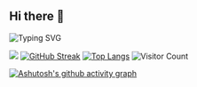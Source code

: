 ## Hi there 👋
![Typing SVG](https://readme-typing-svg.demolab.com/?lines=First+line+of+text;Second+line+of+text)



<!--
**Eomnational/Eomnational** is a ✨ _special_ ✨ repository because its `README.md` (this file) appears on your GitHub profile.

Here are some ideas to get you started:

- 🔭 I’m currently working on ...
- 🌱 I’m currently learning ...
- 👯 I’m looking to collaborate on ...
- 🤔 I’m looking for help with ...
- 💬 Ask me about ...
- 📫 How to reach me: ...
- 😄 Pronouns: ...
- ⚡ Fun fact: ...
-->

![](https://github-readme-stats.vercel.app/api?username=Eomnational&show_icons=true&theme=default)
[![GitHub Streak](https://streak-stats.demolab.com/?user=Eomnational&theme=default)](https://git.io/streak-stats)
[![Top Langs](https://github-readme-stats.vercel.app/api/top-langs/?username=Eomnational&layout=compact)](https://github.com/anuraghazra/github-readme-stats)
![Visitor Count](https://profile-counter.glitch.me/Eomnational/count.svg)

[![Ashutosh's github activity graph](https://github-readme-activity-graph.vercel.app/graph?username=Eomnational&theme=minimal)](https://github.com/ashutosh00710/github-readme-activity-graph)




